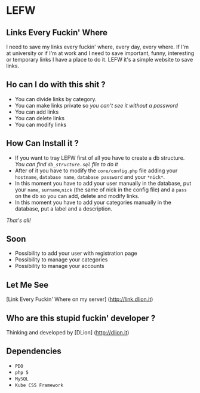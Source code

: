 LEFW
====

Links Every Fuckin' Where
-------------------------

I need to save my links every fuckin' where, every day, every where.
If I'm at university or if I'm at work and I need to save important, funny, interesting or temporary links I have a place to do it.
LEFW it's a simple website to save links.

Ho can I do with this shit ?
----------------------------
* You can divide links by category.
* You can make links private so *you can't see it without a password*
* You can add links 
* You can delete links
* You can modify links

How Can Install it ?
--------------------
* If you want to tray LEFW first of all you have to create a db structure. *You can find `db_structure.sql` file to do it*
* After of it you have to modify the `core/config.php` file adding your `hostname`, `database name`, `database password` and your `*nick*`.
* In this moment you have to add your user manually in the database, put your `name`, `surname`,`nick` (the same of nick in the config file) and a `pass` on the db so you can add, delete and modify links.
* In this moment you have to add your categories manually in the database, put a label and a description.

_That's all!_

Soon
----
* Possibility to add your user with registration page
* Possibility to manage your categories
* Possibility to manage your accounts

Let Me See
----------
[Link Every Fuckin' Where on my server] (http://link.dlion.it)


Who are this stupid fuckin' developer ?
---------------------------------------
Thinking and developed by [DLion] (http://dlion.it)


Dependencies
------------
* `PDO`
* `php 5`
* `MySQL`
* `Kube CSS Framework`
